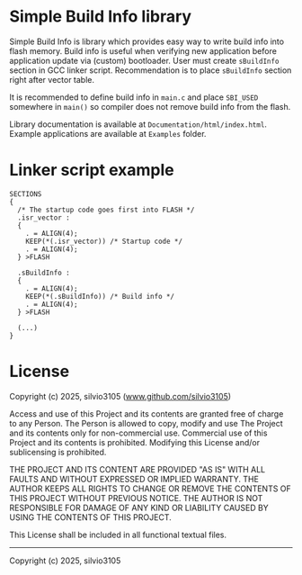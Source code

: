 
# Simple Build Info library

Simple Build Info is library which provides easy way to write build info into flash memory. Build info is useful when verifying new application before application update via (custom) bootloader.
User must create `sBuildInfo` section in GCC linker script. Recommendation is to place `sBuildInfo` section right after vector table.

It is recommended to define build info in `main.c` and place `SBI_USED` somewhere in `main()` so compiler does not remove build info from the flash.

Library documentation is available at `Documentation/html/index.html`.
Example applications are available at `Examples` folder.


# Linker script example

```
SECTIONS
{
  /* The startup code goes first into FLASH */
  .isr_vector :
  {
    . = ALIGN(4);
    KEEP(*(.isr_vector)) /* Startup code */
    . = ALIGN(4);
  } >FLASH

  .sBuildInfo :
  {
    . = ALIGN(4);
    KEEP(*(.sBuildInfo)) /* Build info */
    . = ALIGN(4);
  } >FLASH

  (...)
}
```


# License

Copyright (c) 2025, silvio3105 (www.github.com/silvio3105)

Access and use of this Project and its contents are granted free of charge to any Person.
The Person is allowed to copy, modify and use The Project and its contents only for non-commercial use.
Commercial use of this Project and its contents is prohibited.
Modifying this License and/or sublicensing is prohibited.

THE PROJECT AND ITS CONTENT ARE PROVIDED "AS IS" WITH ALL FAULTS AND WITHOUT EXPRESSED OR IMPLIED WARRANTY.
THE AUTHOR KEEPS ALL RIGHTS TO CHANGE OR REMOVE THE CONTENTS OF THIS PROJECT WITHOUT PREVIOUS NOTICE.
THE AUTHOR IS NOT RESPONSIBLE FOR DAMAGE OF ANY KIND OR LIABILITY CAUSED BY USING THE CONTENTS OF THIS PROJECT.

This License shall be included in all functional textual files.

---

Copyright (c) 2025, silvio3105
